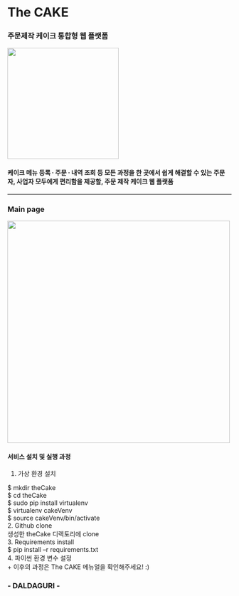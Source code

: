 # The CAKE

### 주문제작 케이크 통합형 웹 플랫폼

<div>
  <img width = "250" src="https://user-images.githubusercontent.com/29995265/102017391-0e627400-3daa-11eb-8802-c092c6eedab4.png">

  
  </div>

#### 케이크 메뉴 등록 ∙ 주문 ∙ 내역 조회 등 모든 과정을 한 곳에서 쉽게 해결할 수 있는 주문자, 사업자 모두에게 편리함을 제공할, 주문 제작 케이크 웹 플랫폼

-----------
### Main page

<div>
  <img width = "500" src="https://user-images.githubusercontent.com/29995265/102017507-c42dc280-3daa-11eb-868d-acf0af8dcbb2.png">
  </div>
  
  
#### 서비스 설치 및 실행 과정

1. 가상 환경 설치

<div>
      $ mkdir theCake
  </div>
  <div>
      $ cd theCake
</div>
  <div>
      $ sudo pip install virtualenv
  </div>
  <div>
      $ virtualenv cakeVenv
  </div>
  <div>
      $ source cakeVenv/bin/activate
  </div>
<div>
2. Github clone
</div>
<div>
      생성한 theCake 디렉토리에 clone
  </div>
 <div> 
3. Requirements install
</div>
<div>
      $ pip install –r requirements.txt
</div>
<div>
4. 파이썬 환경 변수 설정
</div>
+ 이후의 과정은 The CAKE 메뉴얼을 확인해주세요! :)

### - DALDAGURI -
